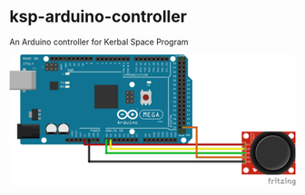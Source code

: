 # ksp-arduino-controller

An Arduino controller for Kerbal Space Program

![alt text](https://github.com/jakehelme/ksp-arduino-controller/blob/master/docs/fritzing_bb.png "Fritzing diagram")
